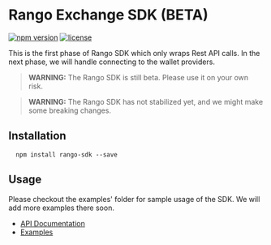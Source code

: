 # Rango Exchange SDK (BETA)

[![npm version](https://badge.fury.io/js/rango-sdk.svg)](https://badge.fury.io/js/rango-sdk)
[![license](https://img.shields.io/badge/License-GPLv3-blue.svg)](https://github.com/rango-exchange/rango-sdk/blob/master/LICENSE)


This is the first phase of Rango SDK which only wraps Rest API calls. In the next phase, we will handle connecting to the wallet providers.

> **WARNING:** The Rango SDK is still beta. Please use it on your own risk.

> **WARNING:** The Rango SDK has not stabilized yet, and we might make some breaking changes.


## Installation

```shell
  npm install rango-sdk --save
```

## Usage

Please checkout the examples' folder for sample usage of the SDK. We will add more examples there soon.

- [API Documentation](https://rango.exchange/apis/docs)
- [Examples](https://github.com/rango-exchange/rango-sdk/tree/master/exmaples/)